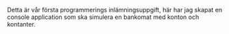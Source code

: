 Detta är vår första programmerings inlämningsuppgift, här har jag skapat en console application som ska simulera en bankomat med konton och kontanter.
